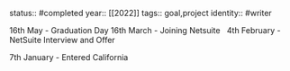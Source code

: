 status:: #completed
year:: [[2022]]
tags:: goal,project
identity:: #writer


16th May - Graduation Day
16th March - Joining Netsuite  
4th February - NetSuite Interview and Offer

7th January - Entered California

